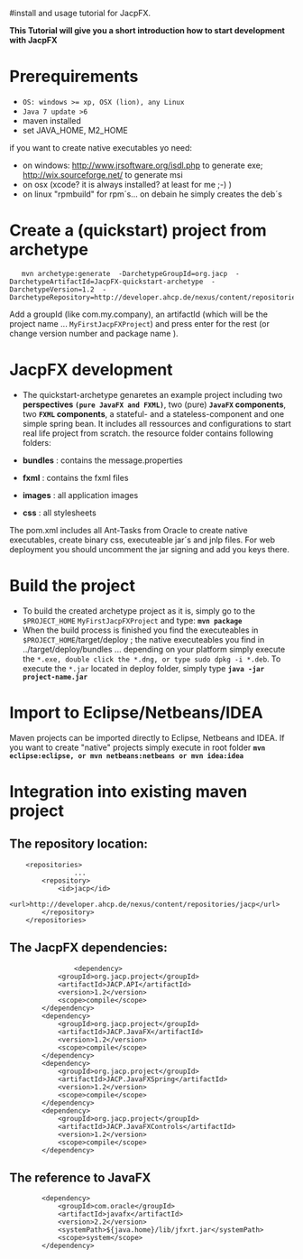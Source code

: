 #install and usage tutorial for JacpFX.

**This Tutorial will give you a short introduction how to start development with JacpFX**



# Prerequirements #
  * `OS: windows >= xp, OSX (lion), any Linux`
  * `Java 7 update >6`
  * maven installed
  * set JAVA\_HOME, M2\_HOME


if you want to create native executables yo need:

  * on windows: http://www.jrsoftware.org/isdl.php to generate exe; http://wix.sourceforge.net/ to generate msi
  * on osx (xcode? it is always installed? at least for me ;-) )
  * on linux "rpmbuild" for rpm´s... on debain he simply creates the deb´s

# Create a (quickstart) project from archetype #
```
   mvn archetype:generate  -DarchetypeGroupId=org.jacp  -DarchetypeArtifactId=JacpFX-quickstart-archetype  -DarchetypeVersion=1.2  -DarchetypeRepository=http://developer.ahcp.de/nexus/content/repositories/jacp

```

Add a groupId (like com.my.company), an artifactId (which will be the project name  ... `MyFirstJacpFXProject`) and press enter for the rest (or change version number and package name ).


# JacpFX development #
  * The quickstart-archetype genaretes an example project including two **perspectives `(pure JavaFX and FXML)`**, two (pure) **`JavaFX` components**, two **`FXML` components**, a stateful- and a stateless-component and one simple spring bean. It includes all ressources and configurations to start real life project from scratch. the resource folder contains following folders:

  * **bundles** : contains the message.properties
  * **fxml** : contains the fxml files
  * **images** : all application images
  * **css** : all stylesheets

The pom.xml includes all Ant-Tasks from Oracle to create native executables, create binary css, executeable jar´s and jnlp files. For web deployment you should uncomment the jar signing and add you keys there.

# Build the project #
  * To build the created archetype project as it is, simply go to the `$PROJECT_HOME` `MyFirstJacpFXProject` and type: **`mvn package`**
  * When the build process is finished you find the executeables in `$PROJECT_HOME`/target/deploy ; the native executeables you find in ../target/deploy/bundles ... depending on your platform simply execute the `*.exe, double click the *.dng, or type sudo dpkg -i *.deb`. To execute the `*.jar` located in deploy folder, simply type **`java -jar project-name.jar`**

# Import to Eclipse/Netbeans/IDEA #
Maven projects can be imported directly to Eclipse, Netbeans and IDEA. If you want to create "native" projects simply execute in root folder **`mvn eclipse:eclipse, or mvn netbeans:netbeans or mvn idea:idea`**

# Integration into existing maven project #
## The repository location: ##
```
	<repositories>
                ...
		<repository>
			<id>jacp</id>
			<url>http://developer.ahcp.de/nexus/content/repositories/jacp</url>
		</repository>
	</repositories>
```

## The JacpFX dependencies: ##

```
                <dependency>
			<groupId>org.jacp.project</groupId>
			<artifactId>JACP.API</artifactId>
			<version>1.2</version>
			<scope>compile</scope>
		</dependency>
		<dependency>
			<groupId>org.jacp.project</groupId>
			<artifactId>JACP.JavaFX</artifactId>
			<version>1.2</version>
			<scope>compile</scope>
		</dependency>
		<dependency>
			<groupId>org.jacp.project</groupId>
			<artifactId>JACP.JavaFXSpring</artifactId>
			<version>1.2</version>
			<scope>compile</scope>
		</dependency>
		<dependency>
			<groupId>org.jacp.project</groupId>
			<artifactId>JACP.JavaFXControls</artifactId>
			<version>1.2</version>
			<scope>compile</scope>
		</dependency>
```

## The reference to JavaFX ##
```
		<dependency>
			<groupId>com.oracle</groupId>
			<artifactId>javafx</artifactId>
			<version>2.2</version>
			<systemPath>${java.home}/lib/jfxrt.jar</systemPath>
			<scope>system</scope>
		</dependency>
```